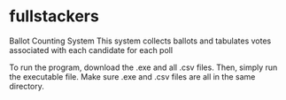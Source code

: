 # fullstackers

Ballot Counting System
This system collects ballots and tabulates votes associated with each candidate for each poll

To run the program, download the .exe and all .csv files. Then, simply run the executable file. Make sure .exe and .csv files are all in the same directory.
